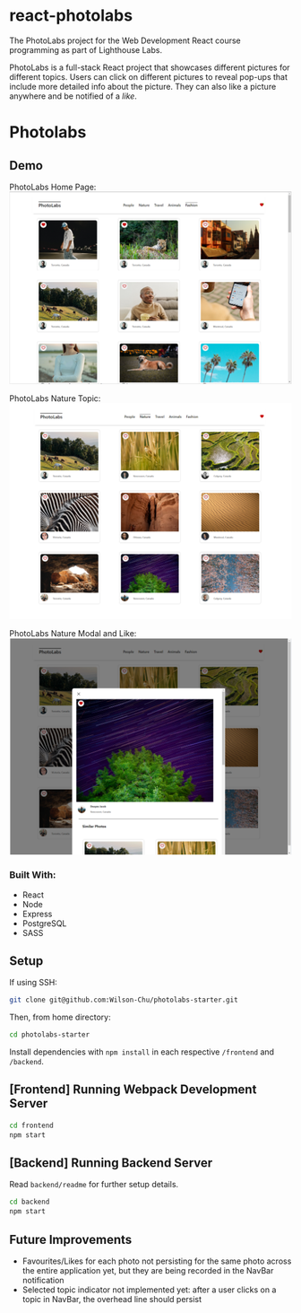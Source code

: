 # react-photolabs
The PhotoLabs project for the Web Development React course programming as part of Lighthouse Labs. 

PhotoLabs is a full-stack React project that showcases different pictures for different topics. Users can click on different pictures to reveal pop-ups that include more detailed info about the picture. They can also like a picture anywhere and be notified of a *like*.

# Photolabs

## Demo

PhotoLabs Home Page:
!["PhotoLabs Home Page"](https://github.com/Wilson-Chu/photolabs-starter/blob/main/docs/photolabs_home.PNG?raw=true)

PhotoLabs Nature Topic:
!["PhotoLabs Nature Topic"](https://github.com/Wilson-Chu/photolabs-starter/blob/main/docs/photolabs_nature_topic.png?raw=true)

PhotoLabs Nature Modal and Like:
!["PhotoLabs Nature Modal and Like"](https://github.com/Wilson-Chu/photolabs-starter/blob/main/docs/photolabs_nature_modal.png?raw=true)

### Built With:

- React
- Node
- Express
- PostgreSQL
- SASS

## Setup

If using SSH:
```sh
git clone git@github.com:Wilson-Chu/photolabs-starter.git
```
Then, from home directory:
```sh
cd photolabs-starter
```

Install dependencies with `npm install` in each respective `/frontend` and `/backend`.

## [Frontend] Running Webpack Development Server

```sh
cd frontend
npm start
```

## [Backend] Running Backend Server

Read `backend/readme` for further setup details.

```sh
cd backend
npm start
```

## Future Improvements

- Favourites/Likes for each photo not persisting for the same photo across the entire application yet, but they are being recorded in the NavBar notification
- Selected topic indicator not implemented yet: after a user clicks on a topic in NavBar, the overhead line should persist